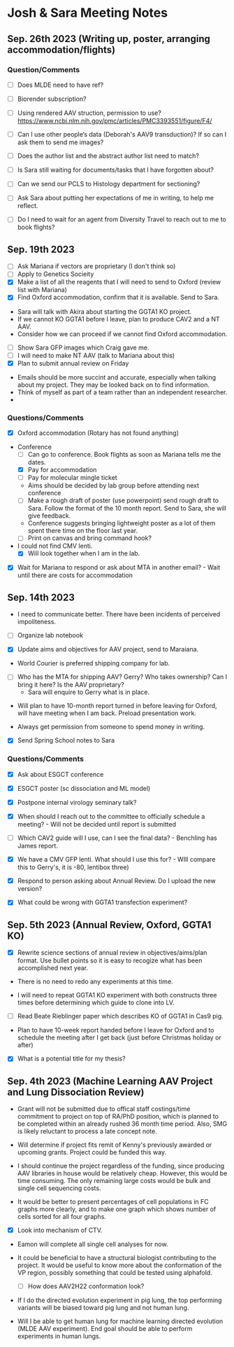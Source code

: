 # Josh & Sara Meeting Notes

## Sep. 26th 2023 (Writing up, poster, arranging accommodation/flights)


### Question/Comments
- [ ] Does MLDE need to have ref? 
- [ ] Biorender subscription?
- [ ] Using rendered AAV struction, permission to use? https://www.ncbi.nlm.nih.gov/pmc/articles/PMC3393551/figure/F4/ 
- [ ] Can I use other people’s data (Deborah's AAV9 transduction)? If so can I ask them to send me images?
- [ ] Does the author list and the abstract author list need to match?  
- [ ] Is Sara still waiting for documents/tasks that I have forgotten about?
- [ ] Can we send our PCLS to Histology department for sectioning? 
- [ ] Ask Sara about putting her expectations of me in writing, to help me reflect. 
- [ ] Do I need to wait for an agent from Diversity Travel to reach out to me to book flights? 




## Sep. 19th 2023

- [ ] Ask Mariana if vectors are proprietary (I don't think so)
- [ ] Apply to Genetics Socieity 
- [x] Make a list of all the reagents that I will need to send to Oxford (review list with Mariana)
- [x] Find Oxford accommodation, confirm that it is available. Send to Sara. 
- Sara will talk with Akira about starting the GGTA1 KO project. 
- If we cannot KO GGTA1 before I leave, plan to produce CAV2 and a NT AAV. 
- Consider how we can proceed if we cannot find Oxford accommodation.  
- [ ] Show Sara GFP images which Craig gave me. 
- [ ] I will need to make NT AAV (talk to Mariana about this)
- [x] Plan to submit annual review on Friday
- Emails should be more succint and accurate, especially when talking about my project. They may be looked back on to find information. 
- Think of myself as part of a team rather than an independent researcher.
- 

### Questions/Comments

- [x] Oxford accommodation (Rotary has not found anything)

- Conference 
	- [ ] Can go to conference. Book flights as soon as Mariana tells me the dates. 
	- [x] Pay for accommodation
	- [ ] Pay for molecular mingle ticket
	- Aims should be decided by lab group before attending next conference  
	- [ ] Make a rough draft of poster (use powerpoint) send rough draft to Sara. Follow the format of the 10 month report. Send to Sara, she will give feedback.  
	- Conference suggests bringing lightweight poster as a lot of them spent there time on the floor last year.
	- [ ] Print on canvas and bring command hook?  

- I could not find CMV lenti.
	- [x] Will look together when I am in the lab.  

- [x] Wait for Mariana to respond or ask about MTA in another email? 
		- Wait until there are costs for accommodation 		




## Sep. 14th 2023

- I need to communicate better. There have been incidents of perceived impoliteness. 

- [ ] Organize lab notebook

- [x] Update aims and objectives for AAV project, send to Maraiana. 

- World Courier is preferred shipping company for lab. 

- [ ] Who has the MTA for shipping AAV? Gerry? Who takes ownership? Can I bring it here? Is the AAV proprietary?
	- Sara will enquire to Gerry what is in place. 

- Will plan to have 10-month report turned in before leaving for Oxford, will have meeting when I am back. Preload presentation work. 

- Always get permission from someone to spend money in writing. 

- [x] Send Spring School notes to Sara 

### Questions/Comments

- [x] Ask about ESGCT conference

- [x] ESGCT poster (sc dissociation and ML model)

- [x] Postpone internal virology seminary talk? 

- [x] When should I reach out to the committee to officially schedule a meeting?
		- Will not be decided until report is submitted

- [ ] Which CAV2 guide will I use, can I see the final data?
 		- Benchling has James report. 

- [x] We have a CMV GFP lenti. What should I use this for?
		- WIll compare this to Gerry's, it is -80, lentibox three)

- [x] Respond to person asking about Annual Review. Do I upload the new version?

- [x] What could be wrong with GGTA1 transfection experiment? 




## Sep. 5th 2023 (Annual Review, Oxford, GGTA1 KO)

- [x] Rewrite science sections of annual review in objectives/aims/plan format. Use bullet points so it is easy to recogize what has been accomplished next year. 

- There is no need to redo any experiments at this time. 

- I will need to repeat GGTA1 KO experiment with both constructs three times before determining which guide to clone into LV. 

- [ ] Read Beate Rieblinger paper which describes KO of GGTA1 in Cas9 pig. 

- Plan to have 10-week report handed before I leave for Oxford and to schedule the meeting after I get back (just before Christmas holiday or after)

- [x] What is a potential title for my thesis?




## Sep. 4th 2023 (Machine Learning AAV Project and Lung Dissociation Review)

- Grant will not be submitted due to offical staff costings/time commitment to project on top of RA/PhD position, which is planned to be completed within an already rushed 36 month time period. Also, SMG is likely reluctant to process a late concept note. 

- Will determine if project fits remit of Kenny's previously awarded or upcoming grants. Project could be funded this way. 

- I should continue the project regardless of the funding, since producing AAV libraries in house would be relatively cheap. However, this would be time consuming. The only remaining large costs would be bulk and single cell sequencing costs. 

- It would be better to present percentages of cell populations in FC graphs more clearly, and to make one graph which shows number of cells sorted for all four graphs. 

- [x] Look into mechanism of CTV.

- Eamon will complete all single cell analyses for now. 

- It could be beneficial to have a structural biologist contributing to the project. It would be useful to know more about the conformation of the VP region, possibly something that could be tested using alphafold. 
	- [ ] How does AAV2H22 conformation look?

- If I do the directed evolution experiment in pig lung, the top performing variants will be biased toward pig lung and not human lung. 

- Will I be able to get human lung for machine learning directed evolution (MLDE AAV experiment). End goal should be able to perform experiments in human lungs. 